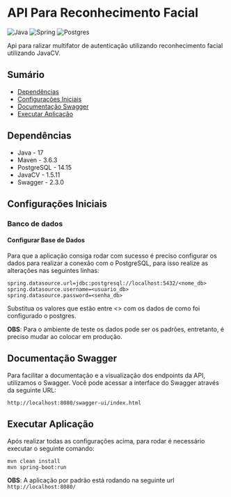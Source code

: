 

# API Para Reconhecimento Facial

![Java](https://img.shields.io/badge/java-%23ED8B00.svg?style=for-the-badge&logo=openjdk&logoColor=white)
![Spring](https://img.shields.io/badge/spring-%236DB33F.svg?style=for-the-badge&logo=spring&logoColor=white)
![Postgres](https://img.shields.io/badge/postgres-%23316192.svg?style=for-the-badge&logo=postgresql&logoColor=white)

Api para ralizar multifator de autenticação utilizando reconhecimento facial utilizando JavaCV.

## Sumário

- [Dependências](#dependências)
- [Configurações Iniciais](#configurações-iniciais)
- [Documentação Swagger](#documentação-swagger)
- [Executar Aplicação](#executar-aplicação)

## Dependências
* Java - 17
* Maven - 3.6.3
* PostgreSQL - 14.15
* JavaCV - 1.5.11
* Swagger - 2.3.0

## Configurações Iniciais

### Banco de dados

#### Configurar Base de Dados

Para que a aplicação consiga rodar com sucesso é preciso configurar os dados para realizar a conexão com o PostgreSQL, para isso realize as alterações nas seguintes linhas:

```
spring.datasource.url=jdbc:postgresql://localhost:5432/<nome_db>
spring.datasource.username=<usuario_db>
spring.datasource.password=<senha_db> 
```

Substitua os valores que estão entre <> com os dados de como foi configurado o postgres.

**OBS**: Para o ambiente de teste os dados pode ser os padrões, entretanto, é preciso mudar ao colocar em produção.

## Documentação Swagger

Para facilitar a documentação e a visualização dos endpoints da API, utilizamos o Swagger. Você pode acessar a interface do Swagger através da seguinte URL:
``` 
http://localhost:8080/swagger-ui/index.html
```

## Executar Aplicação
Após realizar todas as configurações acima, para rodar é necessário executar o seguinte comando:
```
mvn clean install
mvn spring-boot:run 
```
**OBS**: A aplicação por padrão está rodando na seguinte url `http://localhost:8080/`

